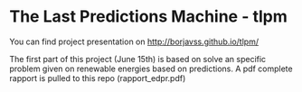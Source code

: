 The Last Predictions Machine - tlpm
====

You can find project presentation on http://borjavss.github.io/tlpm/

The first part of this project (June 15th) is based on solve an specific problem given on renewable energies based on predictions. A pdf complete rapport is pulled to this repo (rapport_edpr.pdf)

